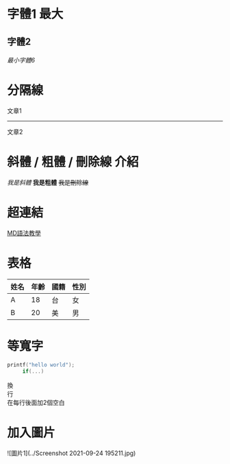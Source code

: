 # 字體1 最大
## 字體2
###### 最小字體6

# 分隔線
文章1

---
文章2

# 斜體 / 粗體 / 刪除線 介紹
*我是斜體*
**我是粗體**
~~我是刪除線~~

# 超連結
[MD語法教學](https://hackmd.io/@bwMrIJGoSwyHxPVocWmFmw/rJqeVSOrV?type=view)

# 表格
|姓名|年齡|國籍|性別|
|---|---|---|---|
|A|18|台|女|
|B|20|美|男|

# 等寬字

```c
printf("hello world");
     if(...)
```

換  
行  
在每行後面加2個空白

# 加入圖片
![圖片1](../Screenshot 2021-09-24 195211.jpg)
